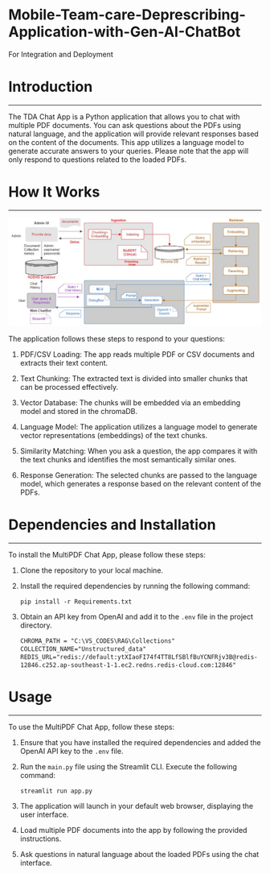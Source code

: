 # Mobile-Team-care-Deprescribing-Application-with-Gen-AI-ChatBot
For Integration and Deployment

# Introduction
------------
The TDA Chat App is a Python application that allows you to chat with multiple PDF documents. You can ask questions about the PDFs using natural language, and the application will provide relevant responses based on the content of the documents. This app utilizes a language model to generate accurate answers to your queries. Please note that the app will only respond to questions related to the loaded PDFs.

# How It Works
------------

![System Architecture Diagram](./Sys_Arc/Sys_Arc.jpg)

The application follows these steps to respond to your questions:

1. PDF/CSV Loading: The app reads multiple PDF or CSV documents and extracts their text content.

2. Text Chunking: The extracted text is divided into smaller chunks that can be processed effectively.

3. Vector Database: The chunks will be embedded via an embedding model and stored in the chromaDB.

5. Language Model: The application utilizes a language model to generate vector representations (embeddings) of the text chunks.

6. Similarity Matching: When you ask a question, the app compares it with the text chunks and identifies the most semantically similar ones.

7. Response Generation: The selected chunks are passed to the language model, which generates a response based on the relevant content of the PDFs.

# Dependencies and Installation
----------------------------
To install the MultiPDF Chat App, please follow these steps:

1. Clone the repository to your local machine.

2. Install the required dependencies by running the following command:
   ```
   pip install -r Requirements.txt
   ```

3. Obtain an API key from OpenAI and add it to the `.env` file in the project directory.
   ```
   CHROMA_PATH = "C:\VS_CODES\RAG\Collections"
   COLLECTION_NAME="Unstructured_data"
   REDIS_URL="redis://default:ytXIaoFI74f4TT8LfSBlfBuYCNFRjv3B@redis-12846.c252.ap-southeast-1-1.ec2.redns.redis-cloud.com:12846"
   ```

# Usage
-----
To use the MultiPDF Chat App, follow these steps:

1. Ensure that you have installed the required dependencies and added the OpenAI API key to the `.env` file.

2. Run the `main.py` file using the Streamlit CLI. Execute the following command:
   ```
   streamlit run app.py
   ```

3. The application will launch in your default web browser, displaying the user interface.

4. Load multiple PDF documents into the app by following the provided instructions.

5. Ask questions in natural language about the loaded PDFs using the chat interface.

